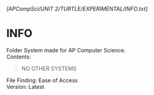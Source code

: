 *[APCompSci/UNIT 2/TURTLE/EXPERIMENTAL/INFO.txt]*


# INFO #
Folder System made for AP Computer Science.  
Contents:  
>NO OTHER SYSTEMS 


File Finding: Ease of Access  
Version: Latest 
